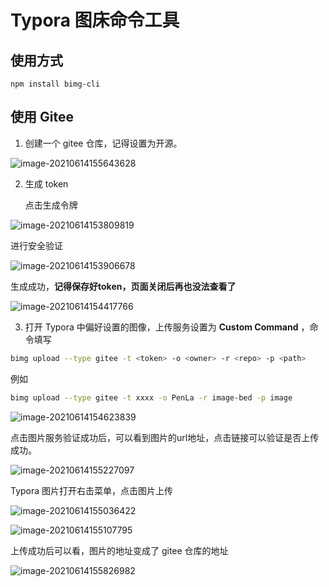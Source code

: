 # Typora 图床命令工具

## 使用方式

```
npm install bimg-cli
```



## 使用 Gitee

1. 创建一个 gitee 仓库，记得设置为开源。

  ![image-20210614155643628](https://gitee.com/penla/image-bed/raw/master/image/16236574363750.png)

2. 生成 token

   点击生成令牌

  ![image-20210614153809819](https://gitee.com/penla/image-bed/raw/master/image/16236575299960.png)

   进行安全验证

  ![image-20210614153906678](https://gitee.com/penla/image-bed/raw/master/image/16236575323370.png)

  生成成功，**记得保存好token，页面关闭后再也没法查看了**



  ![image-20210614154417766](https://gitee.com/penla/image-bed/raw/master/image/16236575373270.png)



3. 打开 Typora 中偏好设置的图像，上传服务设置为 **Custom Command** ，命令填写

```sh
bimg upload --type gitee -t <token> -o <owner> -r <repo> -p <path>
```

例如

```sh
bimg upload --type gitee -t xxxx -o PenLa -r image-bed -p image
```


![image-20210614154623839](https://gitee.com/penla/image-bed/raw/master/image/16236575963270.png)


点击图片服务验证成功后，可以看到图片的url地址，点击链接可以验证是否上传成功。

![image-20210614155227097](C:\Users\penpe\AppData\Roaming\Typora\typora-user-images\image-20210614155227097.png)


Typora 图片打开右击菜单，点击图片上传

![image-20210614155036422](https://gitee.com/penla/image-bed/raw/master/image/16236587485010.png)

![image-20210614155107795](https://gitee.com/penla/image-bed/raw/master/image/16236587467570.png)


上传成功后可以看，图片的地址变成了 gitee 仓库的地址

![image-20210614155826982](https://gitee.com/penla/image-bed/raw/master/image/16236587449550.png)